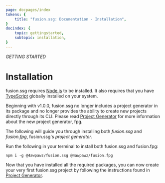 ```yaml
---
page: docpages/index
tokens: {
    title: "fusion.ssg: Documentation - Installation",
}
docindex: {
    topic: gettingstarted,
    subtopic: installation,
}
---
```


<em>GETTING STARTED</em>

# Installation

<p class="info">fusion.ssg requires <a href="https://nodejs.org/en">Node.js</a> to be installed. It also requires that you have <a href="https://www.typescriptlang.org/">TypeScript</a> globally installed on your system.</p>

<p class="info">Beginning with v1.0.0, fusion.ssg no longer includes a project generator in its package and no longer provides the ability to create new projects directly through its CLI. Please read <a href="{baseURL}/docs/{docsCurrentVersion}/projectgenerator">Project Generator</a> for more information about the new project generator, fpg.</p>

The following will guide you through installing both _fusion.ssg_ and _fusion.fpg_, fusion.ssg's _project generator_.

<article>

Run the following in your terminal to install both fusion.ssg and fusion.fpg:

```shell
npm i -g @4awpawz/fusion.ssg @4awpawz/fusion.fpg
```
</article>

<p class="info">Now that you have installed all the required packages, you can now create your very first fusion.ssg project by following the instructions found in  <a href="{baseURL}/docs/{docsCurrentVersion}/projectgenerator">Project Generator</a>.</p>
